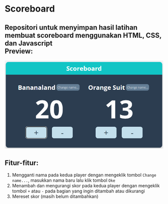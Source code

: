 # Scoreboard
Repositori untuk menyimpan hasil latihan membuat scoreboard menggunakan HTML, CSS, dan Javascript  
Preview:  
--------
![Preview Scoreboard](/assets/img/img1.png "Preview Scoreboard")

Fitur-fitur:
------------
1. Mengganti nama pada kedua player dengan mengeklik tombol `Change name...`, masukkan nama baru lalu klik tombol `Oke`
2. Menambah dan mengurangi skor pada kedua player dengan mengeklik tombol `+` atau `-` pada bagian yang ingin ditambah atau dikurangi
3. Mereset skor (masih belum ditambahkan)
